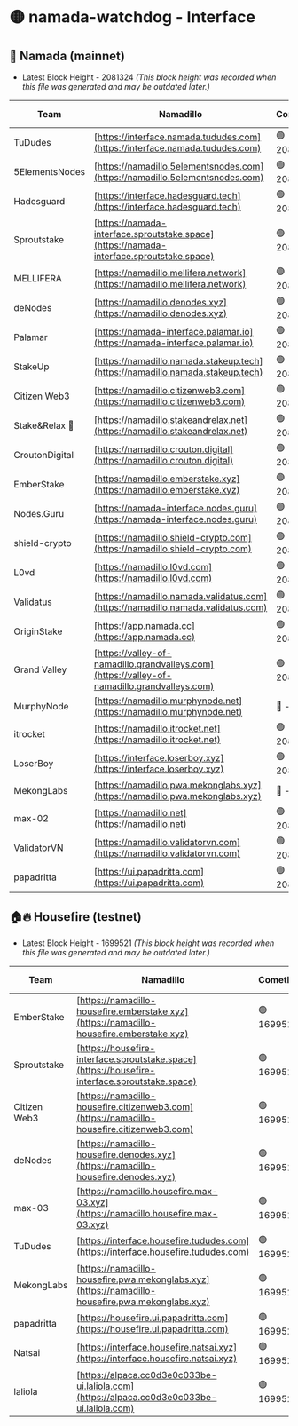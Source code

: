 # 🟡 namada-watchdog - Interface

## 🚀 Namada (mainnet)
- Latest Block Height - 2081324 *(This block height was recorded when this file was generated and may be outdated later.)*

| Team | Namadillo | CometBFT | Indexer | MASP Indexer |
|-|-|-|-|-|
| TuDudes | [https://interface.namada.tududes.com](https://interface.namada.tududes.com) | 🟢 2081306 | 🟢 2081306 | 🟢 2081306 |
| 5ElementsNodes | [https://namadillo.5elementsnodes.com](https://namadillo.5elementsnodes.com) | 🟢 2081306 | 🟢 2081306 | 🟢 2081306 |
| Hadesguard | [https://interface.hadesguard.tech](https://interface.hadesguard.tech) | 🟢 2081307 | 🟢 2081307 | 🟢 2081307 |
| Sproutstake | [https://namada-interface.sproutstake.space](https://namada-interface.sproutstake.space) | 🟢 2081308 | 🟢 2081308 | 🟢 2081308 |
| MELLIFERA | [https://namadillo.mellifera.network](https://namadillo.mellifera.network) | 🟢 2081309 | 🟢 2081309 | 🟢 2081309 |
| deNodes | [https://namadillo.denodes.xyz](https://namadillo.denodes.xyz) | 🟢 2081310 | 🟢 2081309 | 🟢 2081310 |
| Palamar | [https://namada-interface.palamar.io](https://namada-interface.palamar.io) | 🟢 2081310 | 🟢 2081310 | 🟢 2081310 |
| StakeUp | [https://namadillo.namada.stakeup.tech](https://namadillo.namada.stakeup.tech) | 🟢 2081311 | 🟢 2081311 | 🟢 2081311 |
| Citizen Web3 | [https://namadillo.citizenweb3.com](https://namadillo.citizenweb3.com) | 🟢 2081312 | 🟢 2081311 | 🔴 86582 |
| Stake&Relax 🦥 | [https://namadillo.stakeandrelax.net](https://namadillo.stakeandrelax.net) | 🟢 2081312 | 🟢 2081312 | 🟢 2081312 |
| CroutonDigital | [https://namadillo.crouton.digital](https://namadillo.crouton.digital) | 🟢 2081313 | 🔴 - | 🟢 2081314 |
| EmberStake | [https://namadillo.emberstake.xyz](https://namadillo.emberstake.xyz) | 🟢 2081314 | 🟢 2081314 | 🟢 2081314 |
| Nodes.Guru | [https://namada-interface.nodes.guru](https://namada-interface.nodes.guru) | 🟢 2081314 | 🟢 2081314 | 🟢 2081314 |
| shield-crypto | [https://namadillo.shield-crypto.com](https://namadillo.shield-crypto.com) | 🟢 2081315 | 🟢 2081315 | 🟢 2081315 |
| L0vd | [https://namadillo.l0vd.com](https://namadillo.l0vd.com) | 🟢 2081316 | 🟢 2081315 | 🟢 2081316 |
| Validatus | [https://namadillo.namada.validatus.com](https://namadillo.namada.validatus.com) | 🟢 2081316 | 🟢 2081316 | 🟢 2081316 |
| OriginStake | [https://app.namada.cc](https://app.namada.cc) | 🟢 2081317 | 🟢 2081317 | 🟢 2081317 |
| Grand Valley | [https://valley-of-namadillo.grandvalleys.com](https://valley-of-namadillo.grandvalleys.com) | 🟢 2081317 | 🟢 2081317 | 🟢 2081317 |
| MurphyNode | [https://namadillo.murphynode.net](https://namadillo.murphynode.net) | 🔴 - | 🔴 - | 🔴 - |
| itrocket | [https://namadillo.itrocket.net](https://namadillo.itrocket.net) | 🟢 2081323 | 🟢 2081323 | 🔴 2071188 |
| LoserBoy | [https://interface.loserboy.xyz](https://interface.loserboy.xyz) | 🟢 2081323 | 🟢 2081323 | 🟢 2081323 |
| MekongLabs | [https://namadillo.pwa.mekonglabs.xyz](https://namadillo.pwa.mekonglabs.xyz) | 🔴 - | 🔴 - | 🔴 - |
| max-02 | [https://namadillo.net](https://namadillo.net) | 🟢 2081324 | 🟢 2081324 | 🟢 2081324 |
| ValidatorVN | [https://namadillo.validatorvn.com](https://namadillo.validatorvn.com) | 🟢 2081324 | 🟢 2081324 | 🟢 2081324 |
| papadritta | [https://ui.papadritta.com](https://ui.papadritta.com) | 🟢 2081324 | 🟢 2081324 | 🟢 2081324 |

## 🏠🔥 Housefire (testnet)
- Latest Block Height - 1699521 *(This block height was recorded when this file was generated and may be outdated later.)*

| Team | Namadillo | CometBFT | Indexer | MASP Indexer |
|-|-|-|-|-|
| EmberStake | [https://namadillo-housefire.emberstake.xyz](https://namadillo-housefire.emberstake.xyz) | 🟢 1699517 | 🟢 1699517 | 🟢 1699518 |
| Sproutstake | [https://housefire-interface.sproutstake.space](https://housefire-interface.sproutstake.space) | 🟢 1699518 | 🟢 1699518 | 🟢 1699518 |
| Citizen Web3 | [https://namadillo-housefire.citizenweb3.com](https://namadillo-housefire.citizenweb3.com) | 🟢 1699518 | 🟢 1699518 | 🟢 1699518 |
| deNodes | [https://namadillo-housefire.denodes.xyz](https://namadillo-housefire.denodes.xyz) | 🟢 1699519 | 🟢 1699519 | 🟢 1699519 |
| max-03 | [https://namadillo.housefire.max-03.xyz](https://namadillo.housefire.max-03.xyz) | 🟢 1699519 | 🟢 1699519 | 🟢 1699519 |
| TuDudes | [https://interface.housefire.tududes.com](https://interface.housefire.tududes.com) | 🟢 1699520 | 🟢 1699520 | 🟢 1699520 |
| MekongLabs | [https://namadillo-housefire.pwa.mekonglabs.xyz](https://namadillo-housefire.pwa.mekonglabs.xyz) | 🟢 1699520 | 🟢 1699520 | 🟢 1699520 |
| papadritta | [https://housefire.ui.papadritta.com](https://housefire.ui.papadritta.com) | 🟢 1699520 | 🟢 1699520 | 🟢 1699520 |
| Natsai | [https://interface.housefire.natsai.xyz](https://interface.housefire.natsai.xyz) | 🟢 1699521 | 🟢 1699520 | 🟢 1699521 |
| laliola | [https://alpaca.cc0d3e0c033be-ui.laliola.com](https://alpaca.cc0d3e0c033be-ui.laliola.com) | 🟢 1699521 | 🟢 1699521 | 🟢 1699521 |

